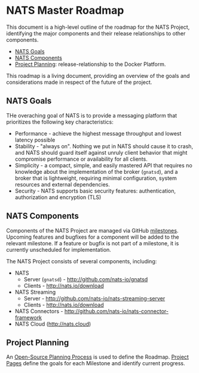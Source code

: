 # NATS Master Roadmap

This document is a high-level outline of the roadmap for the NATS Project, identifying the major 
components and their release relationships to other components.

* [NATS Goals](#nats-goals)
* [NATS Components](#nats-components)
* [Project Planning](#project-planning): release-relationship to the Docker Platform.

This roadmap is a living document, providing an overview of the goals and
considerations made in respect of the future of the project.

## NATS Goals

THe overaching goal of NATS is to provide a messaging platform that prioritizes the following key characteristics:
  
 * Performance - achieve the highest message throughput and lowest latency possible
 * Stability - "always on". Nothing we put in NATS should cause it to crash, and NATS should guard itself against unruly client behavior that might compromise performance or availability for all clients.
 * Simplicity - a compact, simple, and easily mastered API that requires no knowledge about the implementation of the broker (`gnatsd`), and a broker that is lightweight, requiring minimal configuration, system resources and external dependencies.
 * Security - NATS supports basic security features: authentication, authorization and encryption (TLS) 

## NATS Components

Components of the NATS Project are managed via GitHub [milestones](https://github.com/nats-io/roadmap/milestones).
Upcoming features and bugfixes for a component will be added to the relevant milestone. 
If a feature or bugfix is not part of a milestone, it is currently unscheduled for implementation. 

The NATS Project consists of several components, including:
 
 * NATS 
   * Server (`gnatsd`) - http://github.com/nats-io/gnatsd
   * Clients - http://nats.io/download
 * NATS Streaming 
   * Server - http://github.com/nats-io/nats-streaming-server
   * Clients - http://nats.io/download
 * NATS Connectors - http://github.com/nats-io/nats-connector-framework
 * NATS Cloud (http://nats.cloud)




## Project Planning

An [Open-Source Planning Process](https://github.com/nats-io/roadmap/wiki/Open-Source-Planning-Process) is 
used to define the Roadmap. [Project Pages](https://github.com/nats-io/roadmap/wiki) define the 
goals for each Milestone and identify current progress.